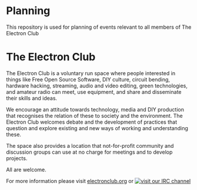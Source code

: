 # Planning

This repository is used for planning of events relevant to all members of The Electron Club

# The Electron Club

The Electron Club is a voluntary run space where people interested in things like Free Open Source Software, DIY culture, circuit bending, hardware hacking, streaming, audio and video editing, green technologies, and amateur radio can meet, use equipment, and share and disseminate their skills and ideas.

We encourage an attitude towards technology, media and DIY production that recognises the relation of these to society and the environment. The Electron Club welcomes debate and the development of practices that question and explore existing and new ways of working and understanding these.

The space also provides a location that not-for-profit community and discussion groups can use at no charge for meetings and to develop projects.

All are welcome.

For more information please visit [electronclub.org](electronclub.org) or [![visit our IRC channel](https://kiwiirc.com/buttons/irc.freenode.net/electronclub.png)](https://kiwiirc.com/client/irc.freenode.net/#electronclub)
